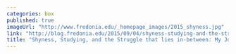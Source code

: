 ```yaml
---
categories: box
published: true
imageUrl: "http://www.fredonia.edu/_homepage_images/2015_shyness.jpg"
link: "http://blog.fredonia.edu/2015/09/04/shyness-studying-and-the-struggle-that-lies-in-between-my-journey-at-fredonia/"
title: "Shyness, Studying, and the Struggle that lies in-between: My Journey at Fredonia"
---
```


